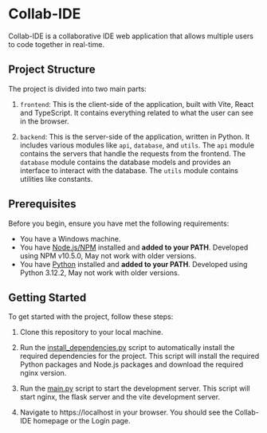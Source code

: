 # Collab-IDE

Collab-IDE is a collaborative IDE web application that allows multiple users to code together in real-time.

## Project Structure

The project is divided into two main parts:

1. `frontend`: This is the client-side of the application, built with Vite, React and TypeScript. It contains everything related to what the user can see in the browser.

2. `backend`: This is the server-side of the application, written in Python. It includes various modules like `api`, `database`, and `utils`. The `api` module contains the servers that handle the requests from the frontend. The `database` module contains the database models and provides an interface to interact with the database. The `utils` module contains utilities like constants.

## Prerequisites

Before you begin, ensure you have met the following requirements:
- You have a Windows machine.
- You have [Node.js/NPM](https://nodejs.org/en/download/) installed and **added to your PATH**. Developed using NPM v10.5.0, May not work with older versions.
- You have [Python](https://www.python.org/downloads/) installed and **added to your PATH**. Developed using Python 3.12.2, May not work with older versions.

## Getting Started

To get started with the project, follow these steps:

1. Clone this repository to your local machine.

2. Run the [install_dependencies.py](install_dependencies.py) script to automatically install the required dependencies for the project. This script will install the required Python packages and Node.js packages and download the required nginx version.

3. Run the [main.py](main.py) script to start the development server. This script will start nginx, the flask server and the vite development server.

4. Navigate to https://localhost in your browser. You should see the Collab-IDE homepage or the Login page.

